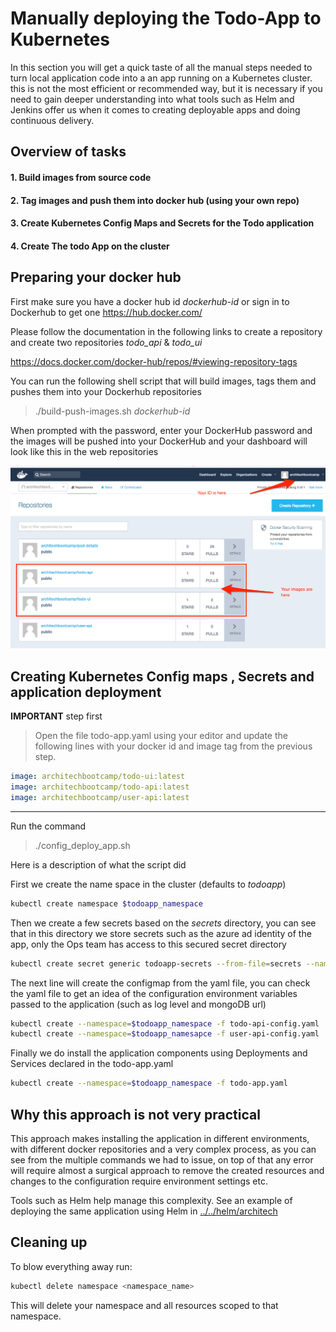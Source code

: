 # Manually deploying the Todo-App to Kubernetes

In this section you will get a quick taste of all the manual steps needed to turn local application code into a an app running on a Kubernetes cluster. this is not the most efficient or recommended way, but it is necessary if you need to gain deeper understanding into what tools such as Helm and Jenkins offer us when it comes to creating deployable apps and doing continuous delivery.


## Overview of tasks

#### 1. Build images from source code
#### 2. Tag images and push them into docker hub (using your own repo)
#### 3. Create Kubernetes Config Maps and Secrets for the Todo application
#### 4. Create The todo App on the cluster


## Preparing your docker hub

First make sure you have a docker hub id _dockerhub-id_ or sign in to Dockerhub  to get one
https://hub.docker.com/

Please follow the documentation in the following links to create a repository and create two repositories _todo_api_ & _todo_ui_

https://docs.docker.com/docker-hub/repos/#viewing-repository-tags

You can run the following shell script that will build images, tags them and pushes them into your Dockerhub repositories

> ./build-push-images.sh _dockerhub-id_

When prompted with the password, enter your DockerHub password and the images will be pushed into your DockerHub and your dashboard will look like this in the web repositories

![Alt text](./readme-images/Docker_Hub.png?raw=true "Docker Hub Dashboard")


## Creating Kubernetes Config maps , Secrets and application deployment

**IMPORTANT** step first
> Open the file todo-app.yaml using your editor and update the following lines with your docker id and image tag from the previous step.

```yaml
image: architechbootcamp/todo-ui:latest
image: architechbootcamp/todo-api:latest
image: architechbootcamp/user-api:latest
```

-----------------
Run the command

> ./config_deploy_app.sh

Here is a description of what the script did

First we create the name space in the cluster (defaults to _todoapp_)

```bash
kubectl create namespace $todoapp_namespace
```

Then we create a few secrets based on the _secrets_ directory, you can see that in this directory we store secrets such as the azure ad identity of the app, only the Ops team has access to this secured secret directory

```bash
kubectl create secret generic todoapp-secrets --from-file=secrets --namespace=$todoapp_namespace
```

The next line will create the configmap from the yaml file, you can check the yaml file to get an idea of the configuration environment variables passed to the application (such as log level and mongoDB url)

```bash
kubectl create --namespace=$todoapp_namespace -f todo-api-config.yaml
kubectl create --namespace=$todoapp_namesapce -f user-api-config.yaml
```

Finally we do install the application components using Deployments and Services declared in the todo-app.yaml

```bash
kubectl create --namespace=$todoapp_namespace -f todo-app.yaml
```

## Why this approach is not very practical

This approach makes installing the application in different environments, with different docker repositories and a very complex process, as you can see from the multiple commands we had to issue, on top of that any error will require almost a surgical approach to remove the created resources and changes to the configuration require environment settings etc.

Tools such as Helm help manage this complexity.  See an example of deploying the same application using Helm in [../../helm/architech](../../helm/architech)

## Cleaning up ##

To blow everything away run:

```sh
kubectl delete namespace <namespace_name>
```

This will delete your namespace and all resources scoped to that namespace.
